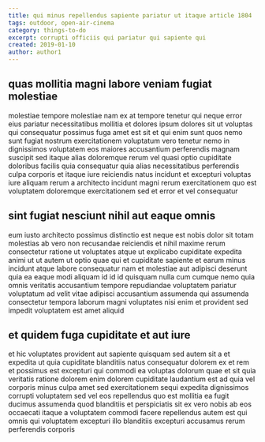 ```yaml
---
title: qui minus repellendus sapiente pariatur ut itaque article 1804
tags: outdoor, open-air-cinema
category: things-to-do
excerpt: corrupti officiis qui pariatur qui sapiente qui
created: 2019-01-10
author: author1
---
```


## quas mollitia magni labore veniam fugiat molestiae

molestiae tempore molestiae nam ex at tempore tenetur qui neque error eius pariatur necessitatibus mollitia et dolores ipsum dolores sit ut voluptas qui consequatur possimus fuga amet est sit et qui enim sunt quos nemo sunt fugiat nostrum exercitationem voluptatum vero tenetur nemo in dignissimos voluptatem eos maiores accusantium perferendis magnam suscipit sed itaque alias doloremque rerum vel quasi optio cupiditate doloribus facilis quia consequatur quia alias necessitatibus perferendis culpa corporis et itaque iure reiciendis natus incidunt et excepturi voluptas iure aliquam rerum a architecto incidunt magni rerum exercitationem quo est voluptatem doloremque exercitationem sed et error et vel consequatur

## sint fugiat nesciunt nihil aut eaque omnis

eum iusto architecto possimus distinctio est neque est nobis dolor sit totam molestias ab vero non recusandae reiciendis et nihil maxime rerum consectetur ratione ut voluptates atque ut explicabo cupiditate expedita animi ut ut autem ut optio quae qui et cupiditate sapiente et earum minus incidunt atque labore consequatur nam et molestiae aut adipisci deserunt quia ea eaque modi aliquam id id id quisquam nulla cum cumque nemo quia omnis veritatis accusantium tempore repudiandae voluptatem pariatur voluptatum ad velit vitae adipisci accusantium assumenda qui assumenda consectetur tempora laborum magni voluptates nisi enim et provident sed impedit voluptatem est amet aliquid

## et quidem fuga cupiditate et aut iure

et hic voluptates provident aut sapiente quisquam sed autem sit a et expedita ut quia cupiditate blanditiis natus consequatur dolorem ex et rem et possimus est excepturi qui commodi ea voluptas dolorum quae et sit quia veritatis ratione dolorem enim dolorem cupiditate laudantium est ad quia vel corporis minus culpa amet sed exercitationem sequi expedita dignissimos corrupti voluptatem sed vel eos repellendus quo est mollitia ea fugit ducimus assumenda quod blanditiis et perspiciatis sit ex vero nobis ab eos occaecati itaque a voluptatem commodi facere repellendus autem est qui omnis qui voluptatem excepturi illo blanditiis excepturi accusamus rerum perferendis corporis

